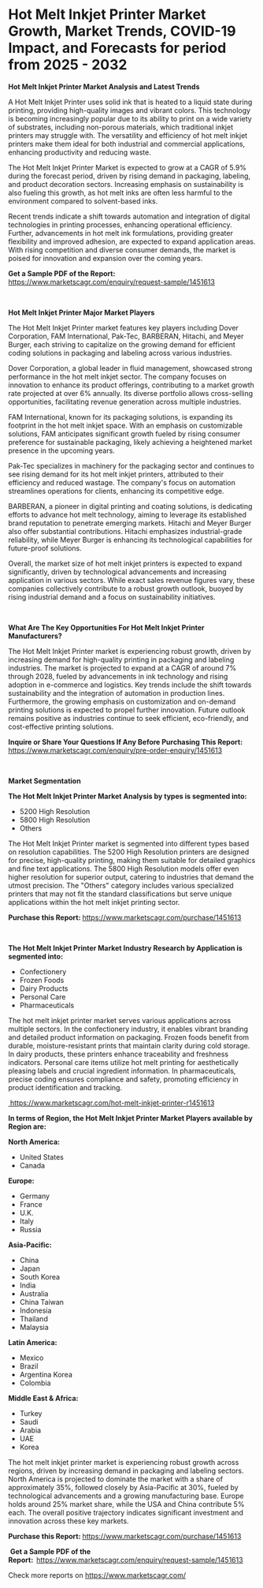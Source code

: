<p><h1>Hot Melt Inkjet Printer Market Growth, Market Trends, COVID-19 Impact, and Forecasts for period from 2025 - 2032</h1></p><p><strong>Hot Melt Inkjet Printer Market Analysis and Latest Trends</strong></p>
<p><p>A Hot Melt Inkjet Printer uses solid ink that is heated to a liquid state during printing, providing high-quality images and vibrant colors. This technology is becoming increasingly popular due to its ability to print on a wide variety of substrates, including non-porous materials, which traditional inkjet printers may struggle with. The versatility and efficiency of hot melt inkjet printers make them ideal for both industrial and commercial applications, enhancing productivity and reducing waste.</p><p>The Hot Melt Inkjet Printer Market is expected to grow at a CAGR of 5.9% during the forecast period, driven by rising demand in packaging, labeling, and product decoration sectors. Increasing emphasis on sustainability is also fueling this growth, as hot melt inks are often less harmful to the environment compared to solvent-based inks. </p><p>Recent trends indicate a shift towards automation and integration of digital technologies in printing processes, enhancing operational efficiency. Further, advancements in hot melt ink formulations, providing greater flexibility and improved adhesion, are expected to expand application areas. With rising competition and diverse consumer demands, the market is poised for innovation and expansion over the coming years.</p></p>
<p><strong>Get a Sample PDF of the Report:&nbsp;</strong> <a href="https://www.marketscagr.com/enquiry/request-sample/1451613?utm_campaign=2736&utm_medium=2&utm_source=Github&utm_content=ia&utm_term=27022025&utm_id=hot-melt-inkjet-printer">https://www.marketscagr.com/enquiry/request-sample/1451613</a></p>
<p>&nbsp;</p>
<p><strong>Hot Melt Inkjet Printer Major Market Players</strong></p>
<p><p>The Hot Melt Inkjet Printer market features key players including Dover Corporation, FAM International, Pak-Tec, BARBERAN, Hitachi, and Meyer Burger, each striving to capitalize on the growing demand for efficient coding solutions in packaging and labeling across various industries.</p><p>Dover Corporation, a global leader in fluid management, showcased strong performance in the hot melt inkjet sector. The company focuses on innovation to enhance its product offerings, contributing to a market growth rate projected at over 6% annually. Its diverse portfolio allows cross-selling opportunities, facilitating revenue generation across multiple industries.</p><p>FAM International, known for its packaging solutions, is expanding its footprint in the hot melt inkjet space. With an emphasis on customizable solutions, FAM anticipates significant growth fueled by rising consumer preference for sustainable packaging, likely achieving a heightened market presence in the upcoming years.</p><p>Pak-Tec specializes in machinery for the packaging sector and continues to see rising demand for its hot melt inkjet printers, attributed to their efficiency and reduced wastage. The company's focus on automation streamlines operations for clients, enhancing its competitive edge.</p><p>BARBERAN, a pioneer in digital printing and coating solutions, is dedicating efforts to advance hot melt technology, aiming to leverage its established brand reputation to penetrate emerging markets. Hitachi and Meyer Burger also offer substantial contributions. Hitachi emphasizes industrial-grade reliability, while Meyer Burger is enhancing its technological capabilities for future-proof solutions.</p><p>Overall, the market size of hot melt inkjet printers is expected to expand significantly, driven by technological advancements and increasing application in various sectors. While exact sales revenue figures vary, these companies collectively contribute to a robust growth outlook, buoyed by rising industrial demand and a focus on sustainability initiatives.</p></p>
<p>&nbsp;</p>
<p><strong>What Are The Key Opportunities For Hot Melt Inkjet Printer Manufacturers?</strong></p>
<p><p>The Hot Melt Inkjet Printer market is experiencing robust growth, driven by increasing demand for high-quality printing in packaging and labeling industries. The market is projected to expand at a CAGR of around 7% through 2028, fueled by advancements in ink technology and rising adoption in e-commerce and logistics. Key trends include the shift towards sustainability and the integration of automation in production lines. Furthermore, the growing emphasis on customization and on-demand printing solutions is expected to propel further innovation. Future outlook remains positive as industries continue to seek efficient, eco-friendly, and cost-effective printing solutions.</p></p>
<p><strong>Inquire or Share Your Questions If Any Before Purchasing This Report:</strong> <a href="https://www.marketscagr.com/enquiry/pre-order-enquiry/1451613?utm_campaign=2736&utm_medium=2&utm_source=Github&utm_content=ia&utm_term=27022025&utm_id=hot-melt-inkjet-printer">https://www.marketscagr.com/enquiry/pre-order-enquiry/1451613</a></p>
<p>&nbsp;</p>
<p><strong>Market Segmentation</strong></p>
<p><strong>The Hot Melt Inkjet Printer Market Analysis by types is segmented into:</strong></p>
<p><ul><li>5200 High Resolution</li><li>5800 High Resolution</li><li>Others</li></ul></p>
<p><p>The Hot Melt Inkjet Printer market is segmented into different types based on resolution capabilities. The 5200 High Resolution printers are designed for precise, high-quality printing, making them suitable for detailed graphics and fine text applications. The 5800 High Resolution models offer even higher resolution for superior output, catering to industries that demand the utmost precision. The "Others" category includes various specialized printers that may not fit the standard classifications but serve unique applications within the hot melt inkjet printing sector.</p></p>
<p><strong>Purchase this Report:&nbsp;</strong><a href="https://www.marketscagr.com/purchase/1451613?utm_campaign=2736&utm_medium=2&utm_source=Github&utm_content=ia&utm_term=27022025&utm_id=hot-melt-inkjet-printer">https://www.marketscagr.com/purchase/1451613</a></p>
<p>&nbsp;</p>
<p><strong>The Hot Melt Inkjet Printer Market Industry Research by Application is segmented into:</strong></p>
<p><ul><li>Confectionery</li><li>Frozen Foods</li><li>Dairy Products</li><li>Personal Care</li><li>Pharmaceuticals</li></ul></p>
<p><p>The hot melt inkjet printer market serves various applications across multiple sectors. In the confectionery industry, it enables vibrant branding and detailed product information on packaging. Frozen foods benefit from durable, moisture-resistant prints that maintain clarity during cold storage. In dairy products, these printers enhance traceability and freshness indicators. Personal care items utilize hot melt printing for aesthetically pleasing labels and crucial ingredient information. In pharmaceuticals, precise coding ensures compliance and safety, promoting efficiency in product identification and tracking.</p></p>
<p><a href="https://www.marketscagr.com/hot-melt-inkjet-printer-r1451613?utm_campaign=2736&utm_medium=2&utm_source=Github&utm_content=ia&utm_term=27022025&utm_id=hot-melt-inkjet-printer">&nbsp;https://www.marketscagr.com/hot-melt-inkjet-printer-r1451613</a></p>
<p><strong>In terms of Region, the Hot Melt Inkjet Printer Market Players available by Region are:</strong></p>
<p>
    <p> <strong> North America: </strong>
        <ul>
            <li>United States</li>
            <li>Canada</li>
        </ul>
        </p> 
    <p> <strong> Europe: </strong>
        <ul>
            <li>Germany</li>
            <li>France</li>
            <li>U.K.</li>
            <li>Italy</li>
            <li>Russia</li>
        </ul>
        </p> 
    <p> <strong> Asia-Pacific: </strong>
        <ul>
            <li>China</li>
            <li>Japan</li>
            <li>South Korea</li>
            <li>India</li>
            <li>Australia</li>
            <li>China Taiwan</li>
            <li>Indonesia</li>
            <li>Thailand</li>
            <li>Malaysia</li>
        </ul>
        </p> 
    <p> <strong> Latin America: </strong>
        <ul>
            <li>Mexico</li>
            <li>Brazil</li>
            <li>Argentina Korea</li>
            <li>Colombia</li>
        </ul>
        </p> 
    <p> <strong> Middle East & Africa: </strong>
        <ul>
            <li>Turkey</li>
            <li>Saudi</li>
            <li>Arabia</li>
            <li>UAE</li>
            <li>Korea</li>
        </ul>
    </p>
    </p>
<p><p>The hot melt inkjet printer market is experiencing robust growth across regions, driven by increasing demand in packaging and labeling sectors. North America is projected to dominate the market with a share of approximately 35%, followed closely by Asia-Pacific at 30%, fueled by technological advancements and a growing manufacturing base. Europe holds around 25% market share, while the USA and China contribute 5% each. The overall positive trajectory indicates significant investment and innovation across these key markets.</p></p>
<p><strong>Purchase this Report: </strong><a href="https://www.marketscagr.com/purchase/1451613?utm_campaign=2736&utm_medium=2&utm_source=Github&utm_content=ia&utm_term=27022025&utm_id=hot-melt-inkjet-printer">https://www.marketscagr.com/purchase/1451613</a></p>
<p>&nbsp;<strong>Get a Sample PDF of the Report:&nbsp;&nbsp;</strong><a href="https://www.marketscagr.com/enquiry/request-sample/1451613?utm_campaign=2736&utm_medium=2&utm_source=Github&utm_content=ia&utm_term=27022025&utm_id=hot-melt-inkjet-printer">https://www.marketscagr.com/enquiry/request-sample/1451613</a></p>
<p><strong></strong></p>
<p>Check more reports on <a href="https://www.marketscagr.com/?utm_campaign=2736&utm_medium=2&utm_source=Github&utm_content=ia&utm_term=27022025&utm_id=hot-melt-inkjet-printer">https://www.marketscagr.com/</a></p>
